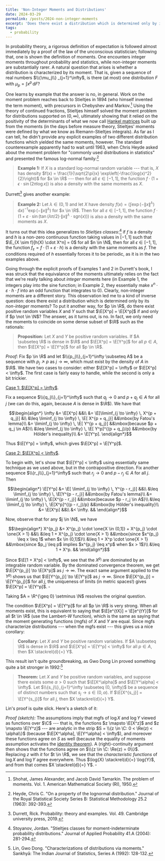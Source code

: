 ```yaml
---
title: 'Non-Integer Moments and Distributions'
date: 2024-03-29
permalink: /posts/2024-non-integer-moments
excerpt: 'Does there exist a distribution which is determined only by its non-integer moments? To put it another way, for $p \geq 0$, do there exist random variables $X$ and $Y$ supported on $(0, \infty)$ such that $\E[X^p] = \E[X^p]$ if and only if $p \not \in \N$?'
tags:
  - probability
---
```

$\newcommand{\N}{\mathbb{N}}$
$\newcommand{\R}{\mathbb{R}}$
$\newcommand{\E}{\mathbb{E}}$
$\newcommand{\C}{\mathbb{C}}$
$\renewcommand{\P}{\mathbb{P}}$
$\newcommand{\one}[1]{\boldsymbol{1}_{#1}}$
In probability theory, a rigorous definition of expectation is followed almost immediately by a proof of the law of the unconscious statistician; following that, one is shown the definition of moments. One encounters integer moments throughout probability and statistics, while non-integer moments are substantially rarer. A natural question that arises is whether a distribution is characterized by its moment. That is, given a sequence of real numbers $\\{\mu_j\\} _{j=1}^\infty$, is there (at most) one distribution $F$ with $\mu_p = \int x^p \, \mathrm{d}F$?

One learns by example that the answer is no, in general. Work on the moment problem reaches back to Stieltjes in 1894 (who himself invented the term <ital>moment</ital>), with precursors in Chebyshev and Markov.[^1] Using the theory of continued fractions, Stieltjes himself solved the moment problem for distributions supported on $(0, \infty)$, ultimately showing that it relied on the positivity of the determinants of what we now call [Hankel matrices](https://en.wikipedia.org/wiki/Hankel_matrix) built up from the moments (in the days before measure theory, Stieltjes' moments were defined by what we know as Riemann-Stieltjes integrals). As far as I can tell, he didn't provide any explicit examples of two different distribution functions which yielded the same moments, however. The standard counterexample apparently had to wait until 1963, when Chris Heyde asked about the moment problem for "commonly used distributions in statistics" and presented the famous log-normal family:[^2]

> <b>Example 1:</b> If $X$ is a standard log-normal random variable --- that is, $X$ has density $f(x) = \frac{1}{\sqrt{2\pi}x} \exp\left(-\frac{\log(x)^2}{2}\right)$ for $x \in \R$ --- then for all $\varepsilon \in [-1,1]$, the function $f \cdot (1 + \epsilon \cdot \sin(2\pi \log{x}))$ is also a density with the same moments as $X$.

Durrett[^3] gives another example:

> <b>Example 2:</b> Let $\lambda \in (0,1)$ and let $X$ have density $f(x) = \left(\int \exp(-\|x\|^\lambda) \, \mathrm{d}x \right)^{-1} \exp\left(-\|x\|^{\lambda}\right)$ for $x \in \R$. Then for all $\varepsilon \in [-1,1]$, the function $f \cdot (1 + \varepsilon \cdot \sin( \tan(\lambda \pi /2) \cdot \|x\|^\lambda \cdot \mathrm{sgn}(x)))$ is also a density with the same moments as $X$.

It turns out that this idea generalizes to <i>Stieltjes classes</i>:[^4] if $f$ is a density and $h$ is a non-zero continuous function taking values in $[-1,1]$ such that $\E_{X \sim f}[h(X) \cdot X^n] = 0$ for all $n \in \N$, then for all $\epsilon \in [-1,1]$, the function $f_\varepsilon = f \cdot (1 + \varepsilon \cdot h)$ is a density with the same moments as $f$. The conditions required of $h$ essentially forces it to be periodic, as it is in the two examples above.

Going through the explicit proofs of Examples 1 and 2 in Durrett's book, I was struck that the equivalance of the moments ultimately relies on the fact that we're really talking about <i>integer</i> moments here (in Example 1, the integers play into the sine function; in Example 2, they essentially make $x^n \cdot \varepsilon \cdot h \cdot f$ into an odd function that integrates to $0$). Clearly, non-integer moments are a different story. This observation led me to a kind of inverse question: does there exist a distribution which is determined only by its <i>non-integer</i> moments? To put it another way, for $p \in \R$, do there exist positive random variables $X$ and $Y$ such that $\E[X^p] = \E[X^p]$ if and only if $p \not \in \N$? The answer, as it turns out, is no. In fact, we only need the moments to coincide on some dense subset of $\R$ such as the rationals:

> <b>Proposition:</b> Let $X$ and $Y$ be positive random variables. If $A \subseteq \R$ is dense in $\R$ and $\E[X^p] = \E[Y^p]$ for all $p \in A$, then $\E[X^p] = \E[Y^p]$ for all $p \in \R$.

<i>Proof:</i> Fix $p \in \R$ and let $\\{p_j\\}_{j=1}^\infty \subseteq A$ be a sequence with $p_j \nearrow p$ as $j \to \infty$, which must exist by the density of $A$ in $\R$. We have two cases to consider: either $\E[X^p] = \infty$ or $\E[X^p] < \infty$. The first case is fairly easy to handle, while the second is only a bit trickier.


<u> Case 1: $\E[X^p] = \infty$</u>.

Fix a sequence $\\{q_j\\}_{j=1}^\infty$ such that $q_j \to 0$ and $p + q_j \in A$ for all $j$ (we can do this, again, because $A$ is dense in $\R$). We have that

$$\begin{align*}
\infty &= \E[X^p] &&\\
&= \E[\liminf_{j \to \infty} \, X^{p + q_j}] &\\ 
&\leq \liminf_{j \to \infty} \, \E[ X^{p + q_j}] &&\mbox{by Fatou's lemma}\\
&= \liminf_{j \to \infty} \, \E[ Y^{p + q_j}] &&\mbox{because $p + q_j \in A$}\\
&\leq \liminf_{j \to \infty} \, \E[ Y^p]^{(p + q_j)/p}  &&\mbox{by Hölder's inequality}\\
&= \E[Y^p].
\end{align*}$$

Thus $\E[Y^p] = \infty$, which gives $\E[X^p] = \E[Y^p]$.


<u> Case 2: $\E[X^p] < \infty$</u>.

To begin with, let's show that $\E[Y^p] < \infty$ using essentially same technique as we used above, but in the contrapositive direction. Fix another sequence $\\{r_j\\}_{j=1}^\infty$ such that $r_j \to 0$ and $p - r_j \in A$ for all $j$. Then 

$$\begin{align*}
\E[Y^p] &= \E[ \liminf_{j \to \infty} \, Y^{p - r_j}] &&\\
&\leq \liminf_{j \to \infty} \, \E[Y^{p - r_j}] &&\mbox{by Fatou's lemma}\\
&= \liminf_{j \to \infty} \, \E[X^{p - r_j}]  &&\mbox{because $p - r_j \in A$}\\
&\leq \liminf_{j \to \infty} \, \E[X^p]^{(p - r_j)/p}  &&\mbox{by Hölder's inequality}\\
&= \E[X^p] &&\\
&< \infty. &&
\end{align*}$$

Now, observe that for any $j \in \N$, we have

$$\begin{align*}
X^{p_j} &= X^{p_j} \cdot \one{X \in (0,1]} + X^{p_j} \cdot \one{X > 1} &&\\
&\leq 1 + X^{p_j} \cdot \one{X > 1} &&\mbox{since $x^{p_j} \leq x \leq 1$ when $x \in (0,1]$}\\
&\leq 1 + X^p \cdot \one{X > 1} &&\mbox{since $p_j \leq p$ implies $x^{p_j} \leq x^p$ when $x > 1$}\\
&\leq 1 + X^p. &&
\end{align*}$$

Since $\E[1 + X^p] < \infty$, we see that the $X^{p_j}$ are dominated by an integrable random variable. By the dominated convergence theorem, we get $\E[X^{p_j}] \to \E[X^p]$ as $j \to \infty$. The exact same argument applied to the $Y^{p_j}$ shows us that $\E[Y^{p_j}] \to \E[Y^p]$ as $j \to \infty$. Since $\E[X^{p_j}] = \E[Y^{p_j}]$ for all $j$, the uniqueness of limits (in metric spaces!) gives $\E[X^p] = \E[Y^p]$. $\square$

Taking $A = \R^{\geq 0} \setminus \N$ resolves the original question.

The condition $\E[X^p] = \E[Y^p]$ for all $p \in \R$ is very strong. When all moments exist, this is equivalent to saying that $\E[e^{tX}] = \E[e^{tY}]$ for all $t \in \R$ (use the Lambert-$W$ function), which is the same as saying that the moment generating functions (mgfs) of $X$ and $Y$ are equal. Since mgfs characterize distributions --- when the mgfs exist --- this gives us a nice corollary:

> <b> Corollary:</b> Let $X$ and $Y$ be positive random variables. If $A \subseteq \R$ is dense in $\R$ and $\E[X^p] = \E[Y^p] < \infty$ for all $p \in A$, then $X \stackrel{d}{=} Y$. 

This result isn't quite groundbreaking, as Gwo Dong Lin proved something quite a bit stronger in 1992:[^5]

> <b>Theorem:</b> Let $X$ and $Y$ be positive random variables, and suppose there exists some $\alpha > 0$ such that $\E[X^\alpha]$ and $\E[Y^\alpha] < \infty$. Let $\\{s_j\\}_{j=1}^\infty \subseteq (0, \infty)$ be a sequence of distinct numbers such that $s_j \to s \in (0, \alpha)$. If $\E[X^{s_j}] = \E[Y^{s_j}]$ for all $j$, then $X \stackrel{d}{=} Y$.

Lin's proof is quite slick. Here's a sketch of it:

<i>Proof (sketch):</i> The assumptions imply that mgfs of $\log{X}$ and $\log{Y}$ viewed as functions over $\C$ --- that is, the functions $z \mapsto \E[X^z]$ and $z \mapsto \E[Y^z]$ --- are analytic in the strip $S = \\{z \in \C: 0 < \Re(z) < \alpha\\}$ (because $\E[X^\alpha], \E[Y^\alpha] < \infty$), and moreover these functions agree on $S$ as well (because the equality of moments assumption activates the [identity theorem](https://en.wikipedia.org/wiki/Identity_theorem)). A (right)-continuity argument then shows that the functions agree on $\\{z \in \C: \Re(z) = 0\\}$. Replacing $z$ with $it$ for $t \in \R$, we see that the <i>characteristic functions</i> of $\log{X}$ and $\log{Y}$ agree everywhere. Thus $\log{X} \stackrel{d}{=} \log{Y}$, and from that comes $X \stackrel{d}{=} Y$. $\square$


[^1]: Shohat, James Alexander, and Jacob David Tamarkin. The problem of moments. Vol. 1. American Mathematical Society (RI), 1950.
[^2]: Heyde, Chris C. "On a property of the lognormal distribution." Journal of the Royal Statistical Society Series B: Statistical Methodology 25.2 (1963): 392-393.
[^3]: Durrett, Rick. Probability: theory and examples. Vol. 49. Cambridge university press, 2019.
[^4]: Stoyanov, Jordan. "Stieltjes classes for moment-indeterminate probability distributions." Journal of Applied Probability 41.A (2004): 281-294.
[^5]: Lin, Gwo Dong. "Characterizations of distributions via moments." Sankhyā: The Indian Journal of Statistics, Series A (1992): 128-132.

